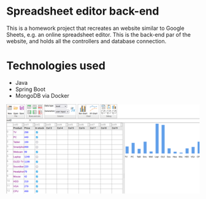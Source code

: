 # Spreadsheet editor back-end
This is a homework project that recreates an website similar to Google Sheets, e.g. an online spreadsheet editor.
This is the back-end par of the website, and holds all the controllers and database connection.

# Technologies used
- Java
- Spring Boot
- MongoDB via Docker

![screenshot](spreadsheet.png)
